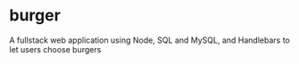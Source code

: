 # burger
A fullstack web application using Node, SQL and MySQL, and Handlebars to let users choose burgers
